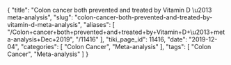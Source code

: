 {
    "title": "Colon cancer both prevented and treated by Vitamin D \u2013 meta-analysis",
    "slug": "colon-cancer-both-prevented-and-treated-by-vitamin-d-meta-analysis",
    "aliases": [
        "/Colon+cancer+both+prevented+and+treated+by+Vitamin+D+\u2013+meta-analysis+Dec+2019",
        "/11416"
    ],
    "tiki_page_id": 11416,
    "date": "2019-12-04",
    "categories": [
        "Colon Cancer",
        "Meta-analysis"
    ],
    "tags": [
        "Colon Cancer",
        "Meta-analysis"
    ]
}